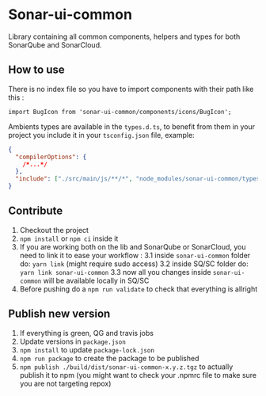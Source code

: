 # Sonar-ui-common

Library containing all common components, helpers and types for both SonarQube and SonarCloud.

## How to use

There is no index file so you have to import components with their path like this :

```Ts
import BugIcon from 'sonar-ui-common/components/icons/BugIcon';
```

Ambients types are available in the `types.d.ts`, to benefit from them in your project you include it in your `tsconfig.json` file, example:

```json
{
  "compilerOptions": {
    /*...*/
  },
  "include": ["./src/main/js/**/*", "node_modules/sonar-ui-common/types.d.ts"]
}
```

## Contribute

1. Checkout the project
2. `npm install` or `npm ci` inside it
3. If you are working both on the lib and SonarQube or SonarCloud, you need to link it to ease your workflow :
   3.1 inside `sonar-ui-common` folder do: `yarn link` (might require sudo access)
   3.2 inside SQ/SC folder do: `yarn link sonar-ui-common`
   3.3 now all you changes inside `sonar-ui-common` will be available locally in SQ/SC
4. Before pushing do a `npm run validate` to check that everything is allright

## Publish new version

1. If everything is green, QG and travis jobs
2. Update versions in `package.json`
3. `npm install` to update `package-lock.json`
4. `npm run package` to create the package to be published
5. `npm publish ./build/dist/sonar-ui-common-x.y.z.tgz` to actually publish it to npm (you might want to check your .npmrc file to make sure you are not targeting repox)
